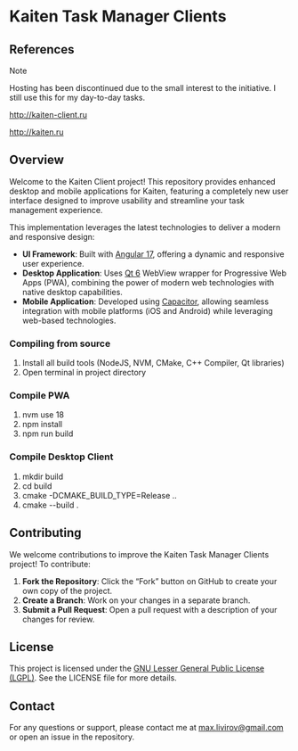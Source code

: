 # Kaiten Task Manager Clients

## References


> [!NOTE]  
> Hosting has been discontinued due to the small interest to the initiative. I still use this for my day-to-day tasks.

http://kaiten-client.ru

http://kaiten.ru

## Overview

Welcome to the Kaiten Client project! This repository provides enhanced desktop and mobile applications for Kaiten, featuring a completely new user interface designed to improve usability and streamline your task management experience.

This implementation leverages the latest technologies to deliver a modern and responsive design:

- **UI Framework**: Built with [Angular 17](https://angular.io/), offering a dynamic and responsive user experience.
- **Desktop Application**: Uses [Qt 6](https://doc.qt.io/qt-6/) WebView wrapper for Progressive Web Apps (PWA), combining the power of modern web technologies with native desktop capabilities.
- **Mobile Application**: Developed using [Capacitor](https://capacitorjs.com/), allowing seamless integration with mobile platforms (iOS and Android) while leveraging web-based technologies.

### Compiling from source

1. Install all build tools (NodeJS, NVM, CMake, C++ Compiler, Qt libraries)
2. Open terminal in project directory

### Compile PWA
1. nvm use 18
2. npm install
3. npm run build

### Compile Desktop Client
1. mkdir build
3. cd build
4. cmake -DCMAKE_BUILD_TYPE=Release ..
5. cmake --build .

## Contributing

We welcome contributions to improve the Kaiten Task Manager Clients project! To contribute:

1. **Fork the Repository**: Click the “Fork” button on GitHub to create your own copy of the project.
2. **Create a Branch**: Work on your changes in a separate branch.
3. **Submit a Pull Request**: Open a pull request with a description of your changes for review.

## License

This project is licensed under the [GNU Lesser General Public License (LGPL)](LICENSE.md). See the LICENSE file for more details.

## Contact

For any questions or support, please contact me at [max.livirov@gmail.com](mailto:max.livirov@gmail.com) or open an issue in the repository.

